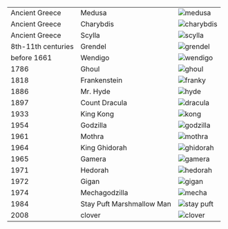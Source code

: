 ||||
|---|---|---|
| Ancient Greece | Medusa | ![medusa](http://pre14.deviantart.net/b9eb/th/pre/f/2015/188/6/d/medusa_battle_illustration_by_babaganoosh99-d90ctb2.png) |
| Ancient Greece | Charybdis | ![charybdis](https://static1.comicvine.com/uploads/original/1/15659/4158864-charybdis-percy_jackson-sea_of_monsters-concept_art_by_sebastian_meyers-final.jpg) |
| Ancient Greece | Scylla | ![scylla](https://static1.squarespace.com/static/5586f86ce4b024895fe7d686/t/5795f7306b8f5b356abed5e3/1469445964909/scylla) |
| 8th-11th centuries | Grendel | ![grendel](http://kingofwallpapers.com/grendel/grendel-002.jpg) |
| before 1661 | Wendigo | ![wendigo](https://s-media-cache-ak0.pinimg.com/originals/b9/6f/42/b96f42cbda5e901ecfa54999f3d6fa00.jpg) |
| 1786 | Ghoul | ![ghoul](http://vignette3.wikia.nocookie.net/creepypasta/images/6/60/Ghoul.jpg/revision/latest?cb=20141212131524) |
| 1818 | Frankenstein | ![franky](http://www.sherlockology.com/media/291572/frank.jpg) |
| 1886 | Mr. Hyde | ![hyde](http://orig15.deviantart.net/9b7f/f/2012/285/9/d/mr_hyde__a_friend_of_dr_jekyll_by_fenice8-d5hk5ri.jpg) |
| 1897 | Count Dracula | ![dracula](http://www.bran-castle.com/assets/pages/dracula-main1.jpg) |
| 1933 | King Kong | ![kong](http://img09.deviantart.net/4d09/i/2015/348/9/a/kingkong_by_deniseworisch-d9k5gci.jpg) |
| 1954 | Godzilla | ![godzilla](https://img.yesmovies.to/2016/07/15/cover/7b4278828847b86755289d94afce71e6-godzilla-1468643934.jpg) |
| 1961 | Mothra | ![mothra](http://www.scified.com/articles/godzilla-2-concept-art.png) |
| 1964 | King Ghidorah | ![ghidorah](http://vignette2.wikia.nocookie.net/idw-godzilla/images/3/3d/King_Ghidorah_Cataclysm.jpg/revision/latest?cb=20141115221605) |
| 1965 | Gamera | ![gamera](http://img06.deviantart.net/19f6/i/2015/352/1/e/gamera_2015_16_by_grimbro-d9kjmzq.jpg) |
| 1971 | Hedorah | ![hedorah](http://orig04.deviantart.net/5e7f/f/2013/279/7/2/hedorah_by_simonori-d6pfwkx.jpg) |
| 1972 | Gigan | ![gigan](http://img02.deviantart.net/9385/i/2013/204/c/3/gigan_final_cyborg_mode_by_nobackstreetboys-d6etno7.jpg) |
| 1974 | Mechagodzilla | ![mecha](https://static3.comicvine.com/uploads/scale_medium/11115/111157776/4159585-mechagodzilla+ii.jpg) |
| 1984 | Stay Puft Marshmallow Man | ![stay puft](https://i.ytimg.com/vi/GHDbtuCbKa8/maxresdefault.jpg) |
| 2008 | clover | ![clover](http://vignette2.wikia.nocookie.net/non-aliencreatures/images/7/75/Clover.jpg/revision/latest?cb=20100906235147) |
